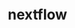 ---
title: "nextflow"
layout: cache
categories: [package, develop]
meta: {"versions": ["23.04.3", "23.10.0"], "compilers": ["gcc@=7.3.1"], "oss": ["amzn2"], "platforms": ["linux"], "targets": ["aarch64", "neoverse_n1", "x86_64_v3"], "stacks": ["aws-isc", "aws-isc-aarch64", "root"], "num_specs": 6, "num_specs_by_stack": {"root": 6, "aws-isc-aarch64": 4, "aws-isc": 2}}
spec_details: [{"hash": "acpdme3s3ji5435fq6p6ywus33g4sbgg", "compiler": "gcc@=7.3.1", "versions": ["23.10.0"], "os": "amzn2", "platform": "linux", "target": "aarch64", "variants": ["build_system=generic"], "stacks": ["root", "aws-isc-aarch64"], "size": "-", "tarball": "https://binaries.spack.io/develop/build_cache/linux-amzn2-aarch64/gcc-7.3.1/nextflow-23.10.0/linux-amzn2-aarch64-gcc-7.3.1-nextflow-23.10.0-acpdme3s3ji5435fq6p6ywus33g4sbgg.spack"}, {"hash": "vr7zjgjgnth43azn27coc3rpckbmflpj", "compiler": "gcc@=7.3.1", "versions": ["23.04.3"], "os": "amzn2", "platform": "linux", "target": "aarch64", "variants": ["build_system=generic"], "stacks": ["root", "aws-isc-aarch64"], "size": "-", "tarball": "https://binaries.spack.io/develop/build_cache/linux-amzn2-aarch64/gcc-7.3.1/nextflow-23.04.3/linux-amzn2-aarch64-gcc-7.3.1-nextflow-23.04.3-vr7zjgjgnth43azn27coc3rpckbmflpj.spack"}, {"hash": "k5ljyowq7xvzpyvipukr5m5dip2vrsg4", "compiler": "gcc@=7.3.1", "versions": ["23.10.0"], "os": "amzn2", "platform": "linux", "target": "neoverse_n1", "variants": ["build_system=generic"], "stacks": ["root", "aws-isc-aarch64"], "size": "-", "tarball": "https://binaries.spack.io/develop/build_cache/linux-amzn2-neoverse_n1/gcc-7.3.1/nextflow-23.10.0/linux-amzn2-neoverse_n1-gcc-7.3.1-nextflow-23.10.0-k5ljyowq7xvzpyvipukr5m5dip2vrsg4.spack"}, {"hash": "zzpq4yetbq5kd5sqbc6ijd5377jdeorf", "compiler": "gcc@=7.3.1", "versions": ["23.04.3"], "os": "amzn2", "platform": "linux", "target": "neoverse_n1", "variants": ["build_system=generic"], "stacks": ["root", "aws-isc-aarch64"], "size": "-", "tarball": "https://binaries.spack.io/develop/build_cache/linux-amzn2-neoverse_n1/gcc-7.3.1/nextflow-23.04.3/linux-amzn2-neoverse_n1-gcc-7.3.1-nextflow-23.04.3-zzpq4yetbq5kd5sqbc6ijd5377jdeorf.spack"}, {"hash": "qwz6n4gloqt64uil5f477i2uwdmldngu", "compiler": "gcc@=7.3.1", "versions": ["23.04.3"], "os": "amzn2", "platform": "linux", "target": "x86_64_v3", "variants": ["build_system=generic"], "stacks": ["root", "aws-isc"], "size": "-", "tarball": "https://binaries.spack.io/develop/build_cache/linux-amzn2-x86_64_v3/gcc-7.3.1/nextflow-23.04.3/linux-amzn2-x86_64_v3-gcc-7.3.1-nextflow-23.04.3-qwz6n4gloqt64uil5f477i2uwdmldngu.spack"}, {"hash": "rvfrgmgcbnqgflcfimhqv7k5q3lowtz6", "compiler": "gcc@=7.3.1", "versions": ["23.10.0"], "os": "amzn2", "platform": "linux", "target": "x86_64_v3", "variants": ["build_system=generic"], "stacks": ["root", "aws-isc"], "size": "-", "tarball": "https://binaries.spack.io/develop/build_cache/linux-amzn2-x86_64_v3/gcc-7.3.1/nextflow-23.10.0/linux-amzn2-x86_64_v3-gcc-7.3.1-nextflow-23.10.0-rvfrgmgcbnqgflcfimhqv7k5q3lowtz6.spack"}]
---